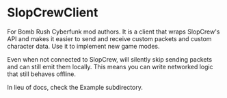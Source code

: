 ﻿# SlopCrewClient

For Bomb Rush Cyberfunk mod authors.  It is a client that wraps SlopCrew's API and makes it easier to
send and receive custom packets and custom character data. Use it to implement new game modes.

Even when not connected to SlopCrew, will silently skip sending packets and can still emit them locally.
This means you can write networked logic that still behaves offline.

In lieu of docs, check the Example subdirectory.